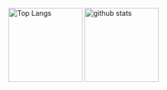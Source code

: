 <p align="left"> 
  <img alt="Top Langs" height="150px" src="https://github-readme-stats.vercel.app/api/top-langs/?username=Hajime12349&layout=compact&count_private=true&show_icons=true&theme=tokyonight" />
  <img alt="github stats" height="150px" src="https://github-readme-stats.vercel.app/api?username=Hajime12349&count_private=true&show_icons=true&show_icons=true&theme=tokyonight" />
</p>
